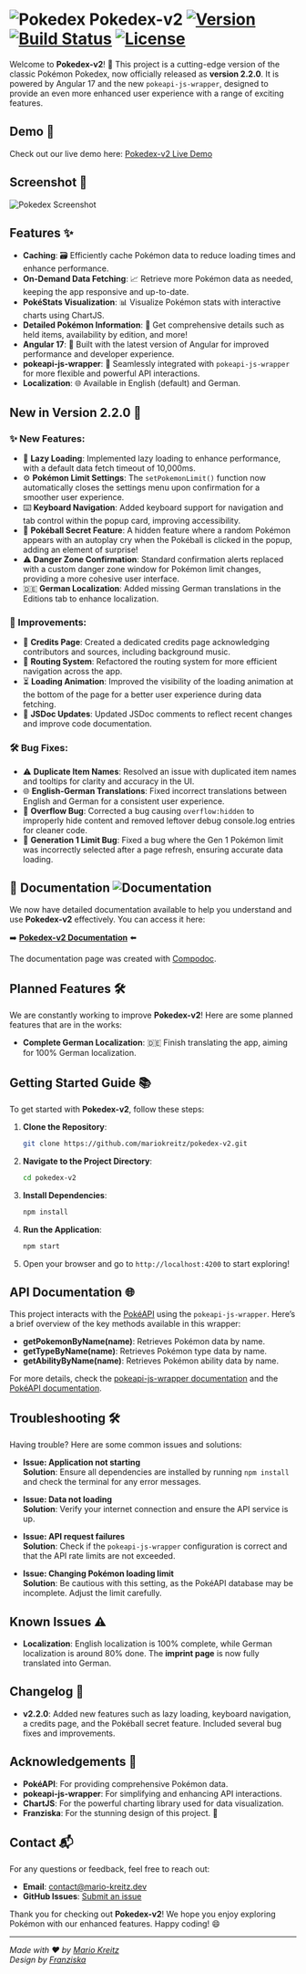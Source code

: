 # ![Pokedex](https://raw.githubusercontent.com/PokeAPI/sprites/master/sprites/items/master-ball.png) Pokedex-v2 [![Version](https://img.shields.io/github/v/release/mariokreitz/pokedex-v2.svg)](https://github.com/mariokreitz/pokedex-v2/releases) [![Build Status](https://github.com/mariokreitz/pokedex-v2/actions/workflows/main.yml/badge.svg)](https://github.com/mariokreitz/pokedex-v2/actions/workflows/main.yml) [![License](https://img.shields.io/github/license/mariokreitz/pokedex-v2.svg)](LICENSE)

Welcome to **Pokedex-v2**! 🎉 This project is a cutting-edge version of the classic Pokémon Pokedex, now officially released as **version 2.2.0**. It is powered by Angular 17 and the new `pokeapi-js-wrapper`, designed to provide an even more enhanced user experience with a range of exciting features.

## Demo 🎥

Check out our live demo here: [Pokedex-v2 Live Demo](https://pokedex.mario-kreitz.dev/)

## Screenshot 📸

![Pokedex Screenshot](https://raw.githubusercontent.com/mariokreitz/pokedex-v2/refs/heads/main/src/assets/screenshot.png) <!-- Replace with actual URL -->

## Features ✨

- **Caching**: 🗃️ Efficiently cache Pokémon data to reduce loading times and enhance performance.
- **On-Demand Data Fetching**: 📈 Retrieve more Pokémon data as needed, keeping the app responsive and up-to-date.
- **PokéStats Visualization**: 📊 Visualize Pokémon stats with interactive charts using ChartJS.
- **Detailed Pokémon Information**: 📜 Get comprehensive details such as held items, availability by edition, and more!
- **Angular 17**: 🚀 Built with the latest version of Angular for improved performance and developer experience.
- **pokeapi-js-wrapper**: 🔌 Seamlessly integrated with `pokeapi-js-wrapper` for more flexible and powerful API interactions.
- **Localization**: 🌐 Available in English (default) and German.

## New in Version 2.2.0 🚀

### ✨ New Features:

- 🔄 **Lazy Loading**: Implemented lazy loading to enhance performance, with a default data fetch timeout of 10,000ms.
- ⚙️ **Pokémon Limit Settings**: The `setPokemonLimit()` function now automatically closes the settings menu upon confirmation for a smoother user experience.
- ⌨️ **Keyboard Navigation**: Added keyboard support for navigation and tab control within the popup card, improving accessibility.
- 🎉 **Pokéball Secret Feature**: A hidden feature where a random Pokémon appears with an autoplay cry when the Pokéball is clicked in the popup, adding an element of surprise!
- ⚠️ **Danger Zone Confirmation**: Standard confirmation alerts replaced with a custom danger zone window for Pokémon limit changes, providing a more cohesive user interface.
- 🇩🇪 **German Localization**: Added missing German translations in the Editions tab to enhance localization.

### 🚀 Improvements:

- 📜 **Credits Page**: Created a dedicated credits page acknowledging contributors and sources, including background music.
- 🔗 **Routing System**: Refactored the routing system for more efficient navigation across the app.
- ⏳ **Loading Animation**: Improved the visibility of the loading animation at the bottom of the page for a better user experience during data fetching.
- 📝 **JSDoc Updates**: Updated JSDoc comments to reflect recent changes and improve code documentation.

### 🛠️ Bug Fixes:

- ⚠️ **Duplicate Item Names**: Resolved an issue with duplicated item names and tooltips for clarity and accuracy in the UI.
- 🌐 **English-German Translations**: Fixed incorrect translations between English and German for a consistent user experience.
- 🚫 **Overflow Bug**: Corrected a bug causing `overflow:hidden` to improperly hide content and removed leftover debug console.log entries for cleaner code.
- 🔄 **Generation 1 Limit Bug**: Fixed a bug where the Gen 1 Pokémon limit was incorrectly selected after a page refresh, ensuring accurate data loading.

## 📖 **Documentation** ![Documentation](https://img.shields.io/badge/Documentation-100%25-brightgreen)

We now have detailed documentation available to help you understand and use **Pokedex-v2** effectively. You can access it here:

➡️ [**Pokedex-v2 Documentation**](https://pokedex.mario-kreitz.dev/documentation/index.html) ⬅️

The documentation page was created with [Compodoc](https://compodoc.app/).

## Planned Features 🛠️

We are constantly working to improve **Pokedex-v2**! Here are some planned features that are in the works:
- **Complete German Localization**: 🇩🇪 Finish translating the app, aiming for 100% German localization.


## Getting Started Guide 📚

To get started with **Pokedex-v2**, follow these steps:

1. **Clone the Repository**:

   ```bash
   git clone https://github.com/mariokreitz/pokedex-v2.git
   ```

2. **Navigate to the Project Directory**:

   ```bash
   cd pokedex-v2
   ```

3. **Install Dependencies**:

   ```bash
   npm install
   ```

4. **Run the Application**:

   ```bash
   npm start
   ```

5. Open your browser and go to `http://localhost:4200` to start exploring!

## API Documentation 🌐

This project interacts with the [PokéAPI](https://pokeapi.co/) using the `pokeapi-js-wrapper`. Here’s a brief overview of the key methods available in this wrapper:

- **getPokemonByName(name)**: Retrieves Pokémon data by name.
- **getTypeByName(name)**: Retrieves Pokémon type data by name.
- **getAbilityByName(name)**: Retrieves Pokémon ability data by name.

For more details, check the [pokeapi-js-wrapper documentation](https://github.com/PokeAPI/pokeapi-js-wrapper) and the [PokéAPI documentation](https://pokeapi.co/docs/v2).

## Troubleshooting 🛠️

Having trouble? Here are some common issues and solutions:

- **Issue: Application not starting**  
  **Solution**: Ensure all dependencies are installed by running `npm install` and check the terminal for any error messages.

- **Issue: Data not loading**  
  **Solution**: Verify your internet connection and ensure the API service is up.

- **Issue: API request failures**  
  **Solution**: Check if the `pokeapi-js-wrapper` configuration is correct and that the API rate limits are not exceeded.

- **Issue: Changing Pokémon loading limit**  
  **Solution**: Be cautious with this setting, as the PokéAPI database may be incomplete. Adjust the limit carefully.

## Known Issues ⚠️

- **Localization**: English localization is 100% complete, while German localization is around 80% done. The **imprint page** is now fully translated into German.

## Changelog 📅

- **v2.2.0**: Added new features such as lazy loading, keyboard navigation, a credits page, and the Pokéball secret feature. Included several bug fixes and improvements.

## Acknowledgements 🙏

- **PokéAPI**: For providing comprehensive Pokémon data.
- **pokeapi-js-wrapper**: For simplifying and enhancing API interactions.
- **ChartJS**: For the powerful charting library used for data visualization.
- **Franziska**: For the stunning design of this project. 💖

## Contact 📬

For any questions or feedback, feel free to reach out:

- **Email**: [contact@mario-kreitz.dev](mailto:contact@mario-kreitz.dev)
- **GitHub Issues**: [Submit an issue](https://github.com/mariokreitz/pokedex-v2/issues)

Thank you for checking out **Pokedex-v2**! We hope you enjoy exploring Pokémon with our enhanced features. Happy coding! 😄

---

_Made with ❤️ by [Mario Kreitz](https://github.com/mariokreitz)_  
_Design by [Franziska](https://www.instagram.com/18ago/)_
